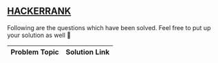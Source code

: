 <h2><a href="https://www.hackerrank.com/">HACKERRANK</a></h2>
<p>Following are the questions which have been solved. Feel free to put up your solution as well 🙂</p>

| <b>Problem Topic</b> | <b>Solution Link</b> |
| --- | --- |  